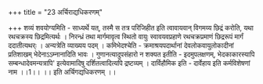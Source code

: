+++
title = "23 अर्चिराद्यधिकरणम्"

+++
शव्यं शवयोग्यमिति - साध्यर्थे यत्, तस्मै स तत्र परिजिहीत इति त्वावायवान् विगमय्य छिद्रं करोति, यथा रथचक्रस्य छिद्रमित्यर्थः । निरन्ध्रं तथा मार्गमावृत्व स्थितो वायुः स्वावयवप्रहाणे रथचक्रप्रमाणं छिद्ररूपं मार्गं ददातीत्यथर्ः । अन्यत्रेति व्याख्यय पदम् । कमिभेदश्चेति - क्रमाश्रयपदार्थानां देवलोकवायुलोकादीनां प्रतिशाखम् भेदेनाऽऽम्नानादिति भावः । गुणानत्यादुपसंहारो न शक्यत इतीति - इदमुपलक्षणम्, भेदकाकारस्यापि सम्बन्धादेवमन्यत्रापि' इत्येवामादिषु दर्शितत्वादित्यपि द्रष्टव्यम् । दार्विहौमिक इति - दार्वेहाय इति कर्मविशेषणां नाम ।।1।। ।। इति अर्चिगद्यधिकरणम् ।।